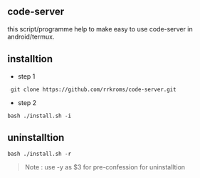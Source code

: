 code-server
----
this script/programme help to make easy to use code-server in android/termux.

## installtion

- step 1 
```
 git clone https://github.com/rrkroms/code-server.git
```
- step 2
```
bash ./install.sh -i
```

## uninstalltion

```
bash ./install.sh -r
```
> Note : use -y as $3 for pre-confession for uninstalltion 